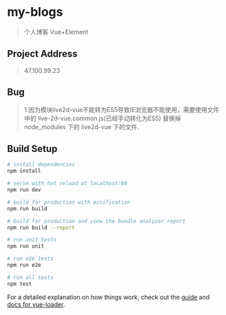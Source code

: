 # my-blogs

> 个人博客 Vue+Element

## Project Address
> 47.100.99.23

## Bug
> 1.因为模块live2d-vue不能转为ES5导致IE浏览器不能使用，需要使用文件中的 live-2d-vue.common.js(已经手动转化为ES5) 替换掉 node_modules 下的 live2d-vue 下的文件.

## Build Setup

``` bash
# install dependencies
npm install

# serve with hot reload at localhost:80
npm run dev

# build for production with minification
npm run build

# build for production and view the bundle analyzer report
npm run build --report

# run unit tests
npm run unit

# run e2e tests
npm run e2e

# run all tests
npm test
```

For a detailed explanation on how things work, check out the [guide](http://vuejs-templates.github.io/webpack/) and [docs for vue-loader](http://vuejs.github.io/vue-loader).

